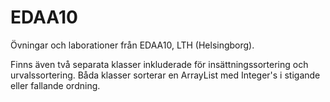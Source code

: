 # EDAA10
Övningar och laborationer från  EDAA10, LTH (Helsingborg).

Finns även två separata klasser inkluderade för insättningssortering och urvalssortering. 
Båda klasser sorterar en ArrayList med Integer's i stigande eller fallande ordning.
